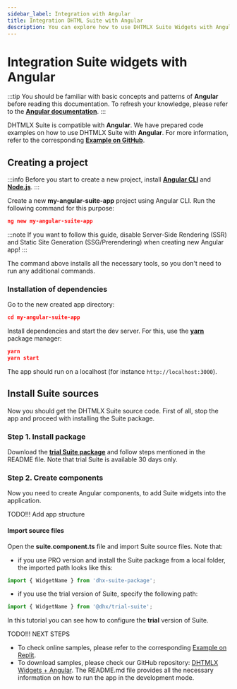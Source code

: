 ```yaml
---
sidebar_label: Integration with Angular
title: Integration DHTML Suite with Angular
description: You can explore how to use DHTMLX Suite Widgets with Angular. Browse developer guides and API reference, try out code examples and live demos, and download a free 30-day evaluation version of DHTMLX Suite.
---
```


# Integration Suite widgets with Angular

:::tip
You should be familiar with basic concepts and patterns of **Angular** before reading this documentation. To refresh your knowledge, please refer to the [**Angular documentation**](https://angular.io/docs).
:::

DHTMLX Suite is compatible with **Angular**. We have prepared code examples on how to use DHTMLX Suite with **Angular**. For more information, refer to the corresponding [**Example on GitHub**](https://github.com/DHTMLX/angular-suite-demo).

## Creating a project

:::info
Before you start to create a new project, install [**Angular CLI**](https://angular.io/cli) and [**Node.js**](https://nodejs.org/en/).
:::

Create a new **my-angular-suite-app** project using Angular CLI. Run the following command for this purpose:

~~~json
ng new my-angular-suite-app
~~~

:::note
If you want to follow this guide, disable Server-Side Rendering (SSR) and Static Site Generation (SSG/Prerendering) when creating new Angular app!
:::

The command above installs all the necessary tools, so you don't need to run any additional commands.

### Installation of dependencies

Go to the new created app directory:

~~~json
cd my-angular-suite-app
~~~

Install dependencies and start the dev server. For this, use the [**yarn**](https://yarnpkg.com/) package manager:

~~~json
yarn
yarn start
~~~

The app should run on a localhost (for instance `http://localhost:3000`).

## Install Suite sources

Now you should get the DHTMLX Suite source code. First of all, stop the app and proceed with installing the Suite package.

### Step 1. Install package

Download the [**trial Suite package**](../../#installing-trial-dhtmlx-suite-via-npm-and-yarn) and follow steps mentioned in the README file. Note that trial Suite is available 30 days only.
  
### Step 2. Create components

Now you need to create Angular components, to add Suite widgets into the application.

TODO!!! Add app structure

#### Import source files

Open the **suite.component.ts** file and import Suite source files. Note that:

- if you use PRO version and install the Suite package from a local folder, the imported path looks like this:

~~~jsx
import { WidgetName } from 'dhx-suite-package';
~~~

- if you use the trial version of Suite, specify the following path:

~~~jsx
import { WidgetName } from '@dhx/trial-suite';
~~~

In this tutorial you can see how to configure the **trial** version of Suite.

TODO!!! NEXT STEPS

- To check online samples, please refer to the corresponding [Example on Replit](https://replit.com/@dhtmlx/dhtmlx-suite-with-angular).
- To download samples, please check our GitHub repository: [DHTMLX Widgets + Angular](https://github.com/DHTMLX/angular-suite-demo). The README.md file provides all the necessary information on how to run the app in the development mode.
